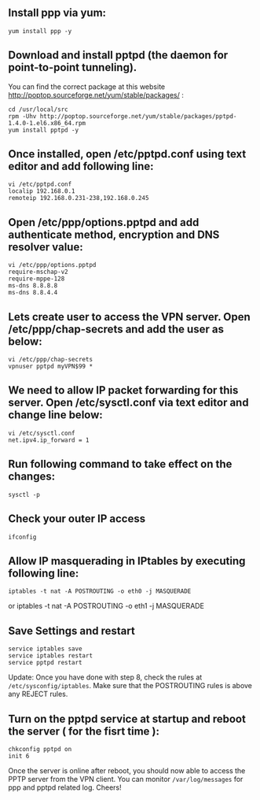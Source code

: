 ## Install ppp via yum:
	yum install ppp -y

## Download and install pptpd (the daemon for point-to-point tunneling).
You can find the correct package at this website http://poptop.sourceforge.net/yum/stable/packages/ :

	cd /usr/local/src
	rpm -Uhv http://poptop.sourceforge.net/yum/stable/packages/pptpd-1.4.0-1.el6.x86_64.rpm
	yum install pptpd -y

## Once installed, open /etc/pptpd.conf using text editor and add following line:
	vi /etc/pptpd.conf
	localip 192.168.0.1
	remoteip 192.168.0.231-238,192.168.0.245

## Open /etc/ppp/options.pptpd and add  authenticate method, encryption and DNS resolver value:
	vi /etc/ppp/options.pptpd
	require-mschap-v2
	require-mppe-128
	ms-dns 8.8.8.8
	ms-dns 8.8.4.4

## Lets create user to access the VPN server. Open /etc/ppp/chap-secrets and add the user as below:
	vi /etc/ppp/chap-secrets
	vpnuser pptpd myVPN$99 *

## We need to allow IP packet forwarding for this server. Open /etc/sysctl.conf via text editor and change line below:
	vi /etc/sysctl.conf
	net.ipv4.ip_forward = 1

## Run following command to take effect on the changes:
	sysctl -p

## Check your outer IP access
	ifconfig

## Allow IP masquerading in IPtables by executing following line:
	iptables -t nat -A POSTROUTING -o eth0 -j MASQUERADE
or
	iptables -t nat -A POSTROUTING -o eth1 -j MASQUERADE
	
## Save Settings and restart
	service iptables save
	service iptables restart
	service pptpd restart

Update: Once you have done with step 8, check the rules at `/etc/sysconfig/iptables`. Make sure that the POSTROUTING rules is above any REJECT rules.

## Turn on the pptpd service at startup and reboot the server ( for the fisrt time ):
	chkconfig pptpd on
	init 6

Once the server is online after reboot, you should now able to access the PPTP server from the VPN client. You can monitor `/var/log/messages` for ppp and pptpd related log. Cheers!

